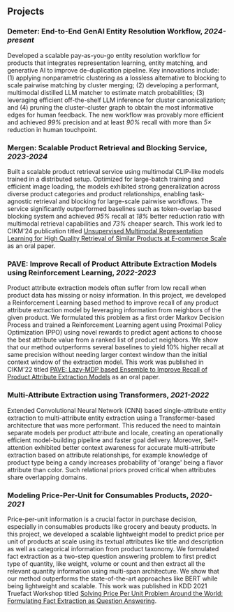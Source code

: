 ## Projects
### Demeter: End-to-End GenAI Entity Resolution Workflow, _2024-present_
Developed a scalable pay-as-you-go entity resolution workflow for products that integrates representation learning, entity matching, 
and generative AI to improve de-duplication pipeline. Key innovations include: (1) applying nonparametric 
clustering as a lossless alternative to blocking to scale pairwise matching by cluster merging; (2) developing a performant, 
multimodal distilled LLM matcher to estimate match probabilities; (3) leveraging efficient off-the-shelf LLM inference for 
cluster canonicalization; and (4) pruning the cluster–cluster graph to obtain the most informative edges for human feedback. 
The new workflow was provably more efficient and achieved _99%_ precision and at least _90%_ recall with more than _5&times;_ 
reduction in human touchpoint.

### Mergen: Scalable Product Retrieval and Blocking Service, _2023-2024_
Built a scalable product retrieval service using multimodal CLIP-like models trained in a distributed setup. Optimized 
for large-batch training and efficient image loading, the models exhibited strong generalization across diverse product 
categories and product relationships, enabling task-agnostic retrieval and blocking for large-scale pairwise workflows. 
The service significantly outperformed baselines such as token-overlap based blocking system and achieved _95%_ recall
at _18%_ better reduction ratio with multimodal retrieval capabilities and _73%_ cheaper search. This work led to CIKM'24
publication titled [Unsupervised Multimodal Representation Learning for High Quality Retrieval of Similar Products at 
E-commerce Scale](https://dl.acm.org/doi/pdf/10.1145/3583780.3615504) as an oral paper.

### PAVE: Improve Recall of Product Attribute Extraction Models using Reinforcement Learning, _2022-2023_
Product attribute extraction models often suffer from low recall when product data has missing or noisy information. In
this project, we developed a Reinforcement Learning based method to improve recall of any product attribute extraction
model by leveraging information from neighbors of the given product. We formulated this problem as a first order Markov 
Decision Process and trained a Reinforcement Learning agent using Proximal Policy Optimization (PPO) using novel rewards 
to predict agent actions to choose the best attribute value from a ranked list of product neighbors. We show that our 
method outperforms several baselines to yield 10\% higher recall at same precision without needing larger context window
than the initial context window of the extraction model. This work was published in CIKM'22 titled 
[PAVE: Lazy-MDP based Ensemble to Improve Recall of Product Attribute Extraction Models](https://dl.acm.org/doi/pdf/10.1145/3511808.3557119) 
as an oral paper.


### Multi-Attribute Extraction using Transformers, _2021-2022_
Extended Convolutional Neural Network (CNN) based single-attribute entity extraction to multi-attribute entity
extraction using a Transformer-based architecture that was more performant. This reduced the need to maintain separate 
models per product attribute and locale, creating an operationally efficient model-building pipeline and faster goal delivery.
Moreover, Self-attention exhibited better context awareness for accurate multi-attribute extraction based on attribute 
relationships, for example knowledge of product type being a candy increases probability of 'orange' being a flavor
attribute than color. Such relational priors proved critical when attributes share overlapping domains.

### Modeling Price-Per-Unit for Consumables Products, _2020-2021_ 
Price-per-unit information is a crucial factor in purchase decision, especially in consumables products like grocery
and beauty products. In this project, we developed a scalable lightweight model to predict price per unit of products
at scale using its textual attributes like title and description as well as categorical information from product 
taxonomy. We formulated fact extraction as a two-step question answering problem to first predict type of quantity, like
weight, volume or count and then extract all the relevant quantity information using multi-span architecture. We show
that our method outperforms the state-of-the-art approaches like BERT while being lightweight and scalable. This work was
published in KDD 2021 Truefact Workshop titled [Solving Price Per Unit Problem Around the World: Formulating Fact
Extraction as Question Answering](https://arxiv.org/pdf/2204.05555).